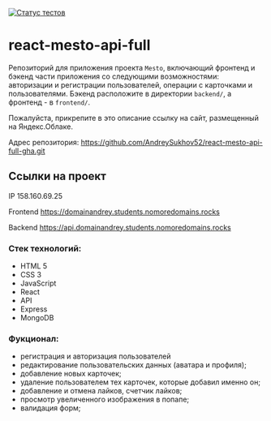 [![Статус тестов](../../actions/workflows/tests.yml/badge.svg)](../../actions/workflows/tests.yml)

# react-mesto-api-full
Репозиторий для приложения проекта `Mesto`, включающий фронтенд и бэкенд части приложения со следующими возможностями: авторизации и регистрации пользователей, операции с карточками и пользователями. Бэкенд расположите в директории `backend/`, а фронтенд - в `frontend/`. 
  
Пожалуйста, прикрепите в это описание ссылку на сайт, размещенный на Яндекс.Облаке.

Адрес репозитория: https://github.com/AndreySukhov52/react-mesto-api-full-gha.git

## Ссылки на проект

IP 158.160.69.25

Frontend https://domainandrey.students.nomoredomains.rocks

Backend https://api.domainandrey.students.nomoredomains.rocks

### Стек технологий:

- HTML 5
- CSS 3
- JavaScript
- React
- API
- Express
- MongoDB

### Фукционал:

- регистрация и авторизация пользователей
- редактирование пользовательских данных (аватара и профиля);
- добавление новых карточек;
- удаление пользователем тех карточек, которые добавил именно он;
- добавление и отмена лайков, счетчик лайков;
- просмотр увеличенного изображения в попапе;
- валидация форм;